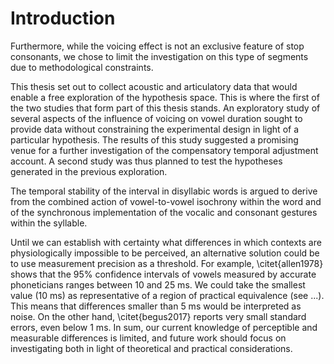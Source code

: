# Introduction

Furthermore, while the voicing effect is not an exclusive feature of stop consonants, we chose to limit the investigation on this type of segments due to methodological constraints.

This thesis set out to collect acoustic and articulatory data that would enable a free exploration of the hypothesis space.
This is where the first of the two studies that form part of this thesis stands.
An exploratory study of several aspects of the influence of voicing on vowel duration sought to provide data without constraining the experimental design in light of a particular hypothesis.
The results of this study suggested a promising venue for a further investigation of the compensatory temporal adjustment account.
A second study was thus planned to test the hypotheses generated in the previous exploration.

The temporal stability of the interval in disyllabic words is argued to derive from the combined action of vowel-to-vowel isochrony within the word and of the synchronous implementation of the vocalic and consonant gestures within the syllable.

Until we can establish with certainty what differences in which contexts are physiologically impossible to be perceived, an alternative solution could be to use measurement precision as a threshold.
For example, \citet{allen1978} shows that the 95% confidence intervals of vowels measured by accurate phoneticians ranges between 10 and 25 ms.
We could take the smallest value (10 ms) as representative of a region of practical equivalence (see ...).
This means that differences smaller than 5 ms would be interpreted as noise.
On the other hand, \citet{begus2017} reports very small standard errors, even below 1 ms.
In sum, our current knowledge of perceptible and measurable differences is limited, and future work should focus on investigating both in light of theoretical and practical considerations.

<!-- The specific questions touched upon in this dissertation encompass topics at the intersection between phonetics and phonology \citep{ohala1990, ohala1997, ohala2005, port2005, cohn2010}, and cover both concrete, observable phenomena, and abstract, formalised aspects of speech processing.
Among the questions posed by this work there are the following:

* Can the voicing effect be ascribed to mechanisms of temporal compensation and/or articulatory adjustments that result in the observed patters of both vowel and consonant duration?
* Which articulatory properties of voicing directly affect vowel and consonant durations, and in particular what mechanisms influence the timing of the consonantal closure?
* Do voiceless and voiced consonants target different articulatory realisations, or are there some oral and/or laryngeal configurations or processes that are shared between them?
* Do these aspects of production follow universal patterns and constraints, or can different languages modulate their implementation in specific ways?
* Can the mechanisms behind the voicing effect inform us on more general aspects of gestural phasing and articulatory timing within and beyond the traditional syllable?
* Can the study of articulation provide us with insights into the enhancing role of perception?
* What can we learn about other durational effects from the study of the voicing effect?
* Can the magnitudes of the voicing effect reported in previous studies be replicated with new data, and what research aspects could be responsible for differences?
* What level of confidence can we attribute to previous and current results, considering the weight of the evidence provided by the data? -->
